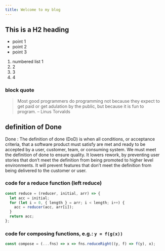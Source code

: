 ```yaml
---
title: Welcome to my blog
---
```


## This is a H2 heading

* point 1
* point 2
* point 3

1. numbered list 1
2. 2
3. 3
4. 4

### block quote
> Most good programmers do programming not because they expect to get paid or get adulation by the public, but because it is fun to program. – Linus Torvalds


## definition of Done

Done
:  The definition of done (DoD) is when all conditions, or acceptance criteria, that a software product must satisfy are met and ready to be accepted by a user, customer, team, or consuming system.  We must meet the definition of done to ensure quality.  It lowers rework, by preventing user stories that don’t meet the definition from being promoted to higher level environments. It will prevent features that don’t meet the definition from being delivered to the customer or user.

### code for a reduce function (left reduce)
```javascript
const reduce = (reducer, initial, arr) => {
  let acc = initial;
  for (let i = 0, { length } = arr; i < length; i++) {
    acc = reducer(acc, arr[i]);
  }
  return acc;
};
```

### code for composing functions, e.g.: `y = f(g(x))`
```javascript
const compose = (...fns) => x => fns.reduceRight((y, f) => f(y), x);
```
